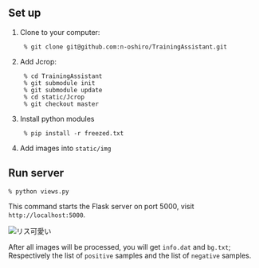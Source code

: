 ## Set up

1. Clone to your computer: 

		% git clone git@github.com:n-oshiro/TrainingAssistant.git

2. Add Jcrop: 

		% cd TrainingAssistant
		% git submodule init
		% git submodule update
		% cd static/Jcrop
		% git checkout master

3. Install python modules
		
		% pip install -r freezed.txt

4. Add images into `static/img`

## Run server

    % python views.py

This command starts the Flask server on port 5000, visit `http://localhost:5000`.

![リス可愛い](http://farm9.staticflickr.com/8334/8131692997_6cd40c380a_z.jpg)

After all images will be processed, you will get `info.dat` and `bg.txt`; Respectively the list of `positive` samples and the list of `negative` samples.
